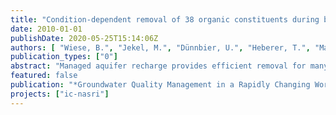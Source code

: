 ```yaml
---
title: "Condition-dependent removal of 38 organic constituents during bank filtration"
date: 2010-01-01
publishDate: 2020-05-25T15:14:06Z
authors: [ "Wiese, B.", "Jekel, M.", "Dünnbier, U.", "Heberer, T.", "Massmann, G.", "Mechlinski, A.", "Orlikowski, D.", "Hülshoff, I.", "Grützmacher, G." ]
publication_types: ["0"]
abstract: "Managed aquifer recharge provides efficient removal for many organic water constituents but it is a difficult task to quantify removal under field conditions: Observed concentrations often scatter and may be biased by subsurface mixing of different waters. Removal efficiency is affected by different environmental parameters, such as redox potential, travel times, threshold values, and also field site specifics. In addition, it is crucial to know the corresponding surface water concentration for all samples. We developed a method, which overcomes these difficulties, quantifies the efficiency and removal kinetics and is applicable to extensive databases. It combines both, statistical and graphical evaluation which allows the determination of precise values and also interpretation based on expert knowledge. The database of this study was collected within the NASRI project between 2002 and 2005 at two bank filtration sites (Tegel BF, Wannsee BF) and one basin aquifer recharge site (Tegel AR) in Berlin. In total, 38 organic constituents were analysed (Table 1)."
featured: false
publication: "*Groundwater Quality Management in a Rapidly Changing World*"
projects: ["ic-nasri"]
---
```


